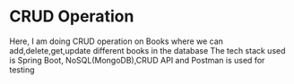 # CRUD Operation
Here, I am doing CRUD operation on Books where we can add,delete,get,update different books in the database 
The tech stack used is Spring Boot, NoSQL(MongoDB),CRUD API 
and Postman is used for testing
